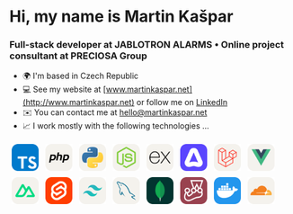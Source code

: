 # Hi, my name is Martin Kašpar

### Full-stack developer at JABLOTRON ALARMS • Online project consultant at PRECIOSA Group

- 🌍 I'm based in Czech Republic
- 💻 See my website at [www.martinkaspar.net](http://www.martinkaspar.net) or follow me on [LinkedIn](https://www.linkedin.com/in/kaspim)
- ✉️ You can contact me at [hello@martinkaspar.net](mailto:hello@martinkaspar.net)
- 📈 I work mostly with the following technologies ...

[<img style="margin:4px" alt="TypeScript" width="48px" height="48px" src="/media/technologies/typescript.svg" />](https://www.typescriptlang.org/)
[<img style="margin:4px" alt="PHP" width="48px" height="48px" src="/media/technologies/php.svg" />](https://www.php.net/)
[<img style="margin:4px" alt="Python" width="48px" height="48px" src="/media/technologies/python.svg" />](https://www.python.org/)
[<img style="margin:4px" alt="Node.js" width="48px" height="48px" src="/media/technologies/nodejs.svg" />](https://nodejs.org/)
[<img style="margin:4px" alt="Express.js" width="48px" height="48px" src="/media/technologies/expressjs.svg" />](https://expressjs.com/)
[<img style="margin:4px" alt="Adonis" width="48px" height="48px" src="/media/technologies/adonis.svg" />](https://adonisjs.com/)
[<img style="margin:4px" alt="Laravel" width="48px" height="48px" src="/media/technologies/laravel.svg" />](https://laravel.com/)
[<img style="margin:4px" alt="Vue.js" width="48px" height="48px" src="/media/technologies/vuejs.svg" />](https://vuejs.org/)
[<img style="margin:4px" alt="Nuxt" width="48px" height="48px" src="/media/technologies/nuxtjs.svg" />](https://nuxt.com/)
[<img style="margin:4px" alt="Svelte" width="48px" height="48px" src="/media/technologies/svelte.svg" />](https://svelte.dev/)
[<img style="margin:4px" alt="TailwindCSS" width="48px" height="48px" src="/media/technologies/tailwindcss.svg" />](https://tailwindcss.com/)
[<img style="margin:4px" alt="MySQL" width="48px" height="48px" src="/media/technologies/mysql.svg" />](https://www.mysql.com/)
[<img style="margin:4px" alt="MongoDB" width="48px" height="48px" src="/media/technologies/mongodb.svg" />](https://www.mongodb.com/)
[<img style="margin:4px" alt="Jest" width="48px" height="48px" src="/media/technologies/jest.svg" />](https://jestjs.io/)
[<img style="margin:4px" alt="Docker" width="48px" height="48px" src="/media/technologies/docker.svg" />](https://www.docker.com/)
[<img style="margin:4px" alt="CloudFlare" width="48px" height="48px" src="/media/technologies/cloudflare.svg" />](https://www.cloudflare.com/)

<!--

Here are some ideas to get you started:

- 🔭 I’m currently working on ...
- 🌱 I’m currently learning ...
- 👯 I’m looking to collaborate on ...
- 🤔 I’m looking for help with ...
- 💬 Ask me about ...
- 📫 How to reach me: ...
- 😄 Pronouns: ...
- ⚡ Fun fact: ...
-->
